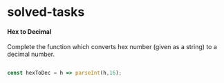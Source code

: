 # solved-tasks
#### Hex to Decimal
     
  Complete the function which converts hex number (given as a string) to a decimal number.
   
   
   
```javascript

const hexToDec = h => parseInt(h,16);

```
